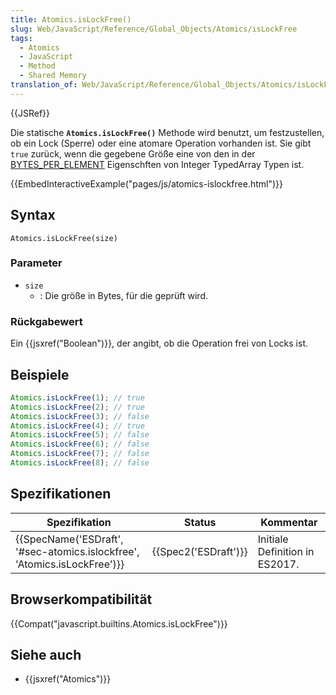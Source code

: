 ```yaml
---
title: Atomics.isLockFree()
slug: Web/JavaScript/Reference/Global_Objects/Atomics/isLockFree
tags:
  - Atomics
  - JavaScript
  - Method
  - Shared Memory
translation_of: Web/JavaScript/Reference/Global_Objects/Atomics/isLockFree
---
```

{{JSRef}}

Die statische **`Atomics.isLockFree()`** Methode wird benutzt, um festzustellen, ob ein Lock (Sperre) oder eine atomare Operation vorhanden ist. Sie gibt `true` zurück, wenn die gegebene Größe eine von den in der [BYTES_PER_ELEMENT](/de/docs/Web/JavaScript/Reference/Global_Objects/TypedArray/BYTES_PER_ELEMENT) Eigenschften von Integer TypedArray Typen ist.

{{EmbedInteractiveExample("pages/js/atomics-islockfree.html")}}

## Syntax

    Atomics.isLockFree(size)

### Parameter

- `size`
  - : Die größe in Bytes, für die geprüft wird.

### Rückgabewert

Ein {{jsxref("Boolean")}}, der angibt, ob die Operation frei von Locks ist.

## Beispiele

```js
Atomics.isLockFree(1); // true
Atomics.isLockFree(2); // true
Atomics.isLockFree(3); // false
Atomics.isLockFree(4); // true
Atomics.isLockFree(5); // false
Atomics.isLockFree(6); // false
Atomics.isLockFree(7); // false
Atomics.isLockFree(8); // false
```

## Spezifikationen

| Spezifikation                                                                                    | Status                       | Kommentar                      |
| ------------------------------------------------------------------------------------------------ | ---------------------------- | ------------------------------ |
| {{SpecName('ESDraft', '#sec-atomics.islockfree', 'Atomics.isLockFree')}} | {{Spec2('ESDraft')}} | Initiale Definition in ES2017. |

## Browserkompatibilität

{{Compat("javascript.builtins.Atomics.isLockFree")}}

## Siehe auch

- {{jsxref("Atomics")}}
